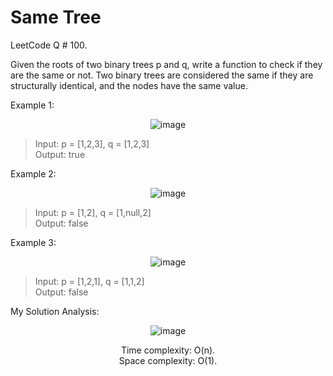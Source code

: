 # Same Tree

LeetCode Q # 100.

Given the roots of two binary trees p and q, write a function to check if they are the same or not.
Two binary trees are considered the same if they are structurally identical, and the nodes have the same value.

Example 1:

<div align = "center">

  ![image](https://github.com/xo-azeem/Same-Tree-LeetCode/assets/171427226/8095d223-ffec-4f9a-9461-0de4877fd570)

</div>

>Input: p = [1,2,3], q = [1,2,3]</br>
>Output: true</br>

Example 2:

<div align = "center">

  ![image](https://github.com/xo-azeem/Same-Tree-LeetCode/assets/171427226/8ff3ce6f-d206-4c45-8f48-dabd7f48dcda)

</div>

>Input: p = [1,2], q = [1,null,2]</br>
>Output: false</br>

Example 3:

<div align = "center">

  ![image](https://github.com/xo-azeem/Same-Tree-LeetCode/assets/171427226/f55b5597-073a-4747-b4cf-ac0807623f41)

</div>

>Input: p = [1,2,1], q = [1,1,2]</br>
>Output: false</br>

My Solution Analysis:

<div align = "center">

  ![image](https://github.com/xo-azeem/Same-Tree-LeetCode/assets/171427226/d2a399ce-19d1-461c-8045-51a7942f78ef)

  Time complexity: O(n).</br>Space complexity: O(1).
</div>
